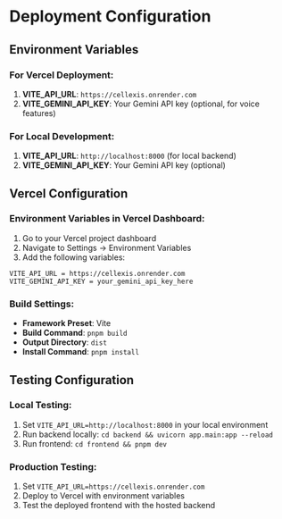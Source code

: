# Deployment Configuration

## Environment Variables

### For Vercel Deployment:

1. **VITE_API_URL**: `https://cellexis.onrender.com`
2. **VITE_GEMINI_API_KEY**: Your Gemini API key (optional, for voice features)

### For Local Development:

1. **VITE_API_URL**: `http://localhost:8000` (for local backend)
2. **VITE_GEMINI_API_KEY**: Your Gemini API key (optional)

## Vercel Configuration

### Environment Variables in Vercel Dashboard:
1. Go to your Vercel project dashboard
2. Navigate to Settings → Environment Variables
3. Add the following variables:

```
VITE_API_URL = https://cellexis.onrender.com
VITE_GEMINI_API_KEY = your_gemini_api_key_here
```

### Build Settings:
- **Framework Preset**: Vite
- **Build Command**: `pnpm build`
- **Output Directory**: `dist`
- **Install Command**: `pnpm install`

## Testing Configuration

### Local Testing:
1. Set `VITE_API_URL=http://localhost:8000` in your local environment
2. Run backend locally: `cd backend && uvicorn app.main:app --reload`
3. Run frontend: `cd frontend && pnpm dev`

### Production Testing:
1. Set `VITE_API_URL=https://cellexis.onrender.com`
2. Deploy to Vercel with environment variables
3. Test the deployed frontend with the hosted backend
